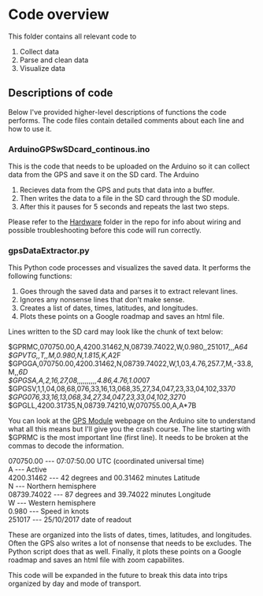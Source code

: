 # Code overview
This folder contains all relevant code to 
1. Collect data
2. Parse and clean data
3. Visualize data

## Descriptions of code 
Below I've provided higher-level descriptions of functions the code performs. The code files contain detailed comments about each line and how to use it. 

### ArduinoGPSwSDcard_continous.ino
This is the code that needs to be uploaded on the Arduino so it can collect data from the GPS and save it on the SD card. The Arduino 

1. Recieves data from the GPS and puts that data into a buffer. 
2. Then writes the data to a file in the SD card through the SD module. 
3. After this it pauses for 5 seconds and repeats the last two steps. 

Please refer to the [Hardware](https://github.com/MiningMyBusiness/GPSTracker/raw/master/Hardware) folder in the repo for info about wiring and possible troubleshooting before this code will run correctly. 

### gpsDataExtractor.py
This Python code processes and visualizes the saved data. It performs the following functions:

1. Goes through the saved data and parses it to extract relevant lines. 
2. Ignores any nonsense lines that don't make sense. 
3. Creates a list of dates, times, latitudes, and longitudes.
4. Plots these points on a Google roadmap and saves an html file. 

Lines written to the SD card may look like the chunk of text below:

$GPRMC,070750.00,A,4200.31462,N,08739.74022,W,0.980,,251017,,,A*64 <br />
$GPVTG,,T,,M,0.980,N,1.815,K,A*2F <br />
$GPGGA,070750.00,4200.31462,N,08739.74022,W,1,03,4.76,257.7,M,-33.8,M,,*6D <br />
$GPGSA,A,2,16,27,08,,,,,,,,,,4.86,4.76,1.00*07 <br />
$GPGSV,1,1,04,08,68,076,33,16,13,068,35,27,34,047,23,33,04,102,33*70 <br />
$GPG076,33,16,13,068,34,27,34,047,23,33,04,102,32*70 <br />
$GPGLL,4200.31735,N,08739.74210,W,070755.00,A,A*7B <br />

You can look at the [GPS Module](https://playground.arduino.cc/Tutorials/GPS) webpage on the Arduino site to understand what all this means but I'll give you the crash course. The line starting with $GPRMC is the most important line (first line). It needs to be broken at the commas to decode the information. 

070750.00 --- 07:07:50.00 UTC (coordinated universal time) <br />
A --- Active <br />
4200.31462 --- 42 degrees and 00.31462 minutes Latitude <br />
N --- Northern hemisphere <br />
08739.74022 --- 87 degrees and 39.74022 minutes Longitude <br />
W --- Western hemisphere <br />
0.980 --- Speed in knots <br />
251017 --- 25/10/2017 date of readout <br />

These are organized into the lists of dates, times, latitudes, and longitudes. Often the GPS also writes a lot of nonsense that needs to be excludes. The Python script does that as well. Finally, it plots these points on a Google roadmap and saves an html file with zoom capabilites. 

This code will be expanded in the future to break this data into trips organized by day and mode of transport. 
